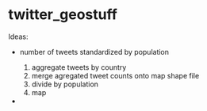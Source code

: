 # twitter_geostuff

Ideas:

- number of tweets standardized by population
  1. aggregate tweets by country
  2. merge agregated tweet counts onto map shape file
  3. divide by population
  4. map

- 
